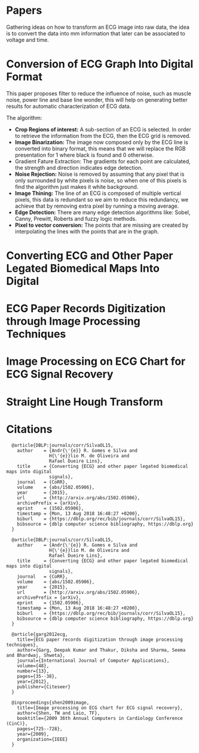 # Papers

Gathering ideas on how to transform an ECG image into raw data, the idea is to convert the data into mm information that later can be associated to voltage and time.

Conversion of ECG Graph Into Digital Format
======

This paper proposes filter to reduce the influence of noise, such as muscle noise, power line and base line wonder, this will help on generating better results for automatic characterization of ECG data.

The algorithm:
  * __Crop Regions of interest:__ A sub-section of an ECG is selected. In order to retrieve the information from the ECG, then the ECG grid is removed.
  * __Image Binarization:__ The image now composed only by the ECG line is converted into binary format, this means that we will replace the RGB presentation for 1 where black is found and 0 otherwise.
  * Gradient Fature Extraction: The gradients for each point are calculated, the strength and direction indicates edge detection.
  * __Noise Rejection:__ Noise is removed by assuming that any pixel that is only surrounded by white pixels is noise, so when one of this pixels is find the algorithm just makes it white background.
  * __Image Thining:__ The line of an ECG is composed of multiple vertical pixels, this data is redundant so we aim to reduce this redundancy, we achieve that by removing extra pixel by running a moving average.
  * __Edge Detection:__ There are many edge detection algorithms like: Sobel, Canny, Prewitt, Roberts and fuzzy logic methods.
  * __Pixel to vector conversion:__ The points that are missing are created by interpolating the lines with the points that are in the graph. 

Converting ECG and Other Paper Legated Biomedical Maps Into Digital
======

ECG Paper Records Digitization through Image Processing Techniques
======

Image Processing on ECG Chart for ECG Signal Recovery
======

Straight Line Hough Transform
======


Citations
======

```
  @article{DBLP:journals/corr/SilvaOL15,
    author    = {Andr{\'{e}} R. Gomes e Silva and
                H{\'{e}}lio M. de Oliveira and
                Rafael Dueire Lins},
    title     = {Converting {ECG} and other paper legated biomedical maps into digital
                signals},
    journal   = {CoRR},
    volume    = {abs/1502.05906},
    year      = {2015},
    url       = {http://arxiv.org/abs/1502.05906},
    archivePrefix = {arXiv},
    eprint    = {1502.05906},
    timestamp = {Mon, 13 Aug 2018 16:48:27 +0200},
    biburl    = {https://dblp.org/rec/bib/journals/corr/SilvaOL15},
    bibsource = {dblp computer science bibliography, https://dblp.org}
  }

  @article{DBLP:journals/corr/SilvaOL15,
    author    = {Andr{\'{e}} R. Gomes e Silva and
                H{\'{e}}lio M. de Oliveira and
                Rafael Dueire Lins},
    title     = {Converting {ECG} and other paper legated biomedical maps into digital
                signals},
    journal   = {CoRR},
    volume    = {abs/1502.05906},
    year      = {2015},
    url       = {http://arxiv.org/abs/1502.05906},
    archivePrefix = {arXiv},
    eprint    = {1502.05906},
    timestamp = {Mon, 13 Aug 2018 16:48:27 +0200},
    biburl    = {https://dblp.org/rec/bib/journals/corr/SilvaOL15},
    bibsource = {dblp computer science bibliography, https://dblp.org}
  }
  
  @article{garg2012ecg,
    title={ECG paper records digitization through image processing techniques},
    author={Garg, Deepak Kumar and Thakur, Diksha and Sharma, Seema and Bhardwaj, Shweta},
    journal={International Journal of Computer Applications},
    volume={48},
    number={13},
    pages={35--38},
    year={2012},
    publisher={Citeseer}
  }
  
  @inproceedings{shen2009image,
    title={Image processing on ECG chart for ECG signal recovery},
    author={Shen, TW and Laio, TF},
    booktitle={2009 36th Annual Computers in Cardiology Conference (CinC)},
    pages={725--728},
    year={2009},
    organization={IEEE}
  }
```

